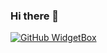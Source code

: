 ### Hi there 👋
[![GitHub WidgetBox](https://github-widgetbox.vercel.app/api/profile?username=Apricato&data=repositories,stars,commits&theme=nautilus)](https://github.com/Apricato/github-widgetbox)

<!--
**Apricato/Apricato** is a ✨ _special_ ✨ repository because its `README.md` (this file) appears on your GitHub profile.

Here are some ideas to get you started:

- 🔭 I’m currently working on ...
- 🌱 I’m currently learning ...
- 👯 I’m looking to collaborate on ...
- 🤔 I’m looking for help with ...
- 💬 Ask me about ...
- 📫 How to reach me: ...
- 😄 Pronouns: ...
- ⚡ Fun fact: ...
-->
